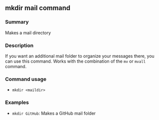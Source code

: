 ## mkdir mail command

### Summary

Makes a mail directory

### Description

If you want an additional mail folder to organize your messages there, you can use this command. Works with the combination of the `mv` or `mvall` command.

### Command usage

* `mkdir <maildir>`

### Examples

* `mkdir GitHub`: Makes a GitHub mail folder